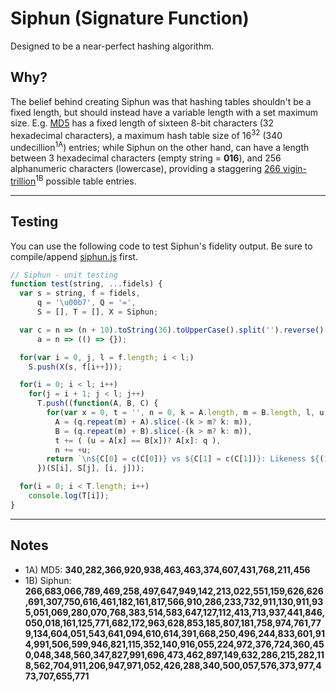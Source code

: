 # Siphun (Signature Function)
Designed to be a near-perfect hashing algorithm.

## Why?
The belief behind creating Siphun was that hashing tables shouldn't be a fixed length, but should instead have a variable length with a set maximum size. E.g. [MD5](https://www.ietf.org/rfc/rfc1321.txt) has a fixed length of sixteen 8-bit characters (32 hexadecimal characters), a maximum hash table size of 16<sup>32</sup> (340 undecillion<sup>1A</sup>) entries; while Siphun on the other hand, can have a length between 3 hexadecimal characters (empty string = **016**), and 256 alphanumeric characters (lowercase), providing a staggering [266 vigin-trillion](https://latex.codecogs.com/png.latex?%5Cdpi%7B150%7D%20%5Cbg_white%20%5Clarge%201%20&plus;%20%5Csum_%7Ba%3D1%7D%5E%7B256%7D%20%5Csum_%7Bb%3D16%7D%5E%7B36%7D%20b%5Ea)<sup>1B</sup> possible table entries.

----

## Testing
You can use the following code to test Siphun's fidelity output. Be sure to compile/append [siphun.js](siphun.js) first.

```javascript
// Siphun - unit testing
function test(string, ...fidels) {
  var s = string, f = fidels,
      q = '\u00b7', Q = '=',
      S = [], T = [], X = Siphun;

  var c = n => (n + 10).toString(36).toUpperCase().split('').reverse().join(''),
      a = n => (() => {});

  for(var i = 0, j, l = f.length; i < l;)
    S.push(X(s, f[i++]));

  for(i = 0; i < l; i++)
    for(j = i + 1; j < l; j++)
      T.push((function(A, B, C) {
        for(var x = 0, t = '', n = 0, k = A.length, m = B.length, l, u; x < k || x < m; x++)
          A = (q.repeat(m) + A).slice(-(k > m? k: m)),
          B = (q.repeat(m) + B).slice(-(k > m? k: m)),
          t += ( (u = A[x] == B[x])? A[x]: q ),
          n += +u;
        return `\n${C[0] = c(C[0])} vs ${C[1] = c(C[1])}: Likeness ${(100*(l=n/(k+m)))|0}% / char-count ${k}:${m} / Strength ${100-(l*(k+m))|0}%\n${C[0]} > ${A}\n${C[1]} > ${B}\n    ${Q.repeat(x)}\n    ${t}`;
      })(S[i], S[j], [i, j]));

  for(i = 0; i < T.length; i++)
    console.log(T[i]);
}
```

----

## Notes

+ 1A) MD5: **340,282,366,920,938,463,463,374,607,431,768,211,456**
+ 1B) Siphun: **266,683,066,789,469,258,497,647,949,142,213,022,551,159,626,626,691,307,750,616,461,182,161,817,566,910,286,233,732,911,130,911,935,051,069,280,070,768,383,514,583,647,127,112,413,713,937,441,846,050,018,161,125,771,682,172,963,628,853,185,807,181,758,974,761,779,134,604,051,543,641,094,610,614,391,668,250,496,244,833,601,914,991,506,599,946,821,115,352,140,916,055,224,972,376,724,360,450,048,348,560,347,827,991,696,473,462,897,149,632,286,215,282,118,562,704,911,206,947,971,052,426,288,340,500,057,576,373,977,473,707,655,771**
